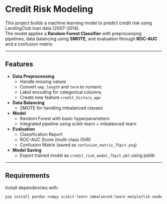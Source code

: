 # Credit Risk Modeling

This project builds a machine learning model to predict credit risk using LendingClub loan data (2007–2014).  
The model applies a **Random Forest Classifier** with preprocessing pipelines, data balancing using **SMOTE**, and evaluation through **ROC-AUC** and a confusion matrix.

---

## Features
- **Data Preprocessing**
  - Handle missing values
  - Convert `emp_length` and `term` to numeric
  - Label encoding for categorical columns
  - Create new feature `credit_history_age`
- **Data Balancing**
  - SMOTE for handling imbalanced classes
- **Model**
  - Random Forest with basic hyperparameters
  - Integrated pipeline using scikit-learn + imbalanced-learn
- **Evaluation**
  - Classification Report
  - ROC-AUC Score (multi-class OVR)
  - Confusion Matrix (saved as `confusion_matrix_75pct.png`)
- **Model Saving**
  - Export trained model as `credit_risk_model_75pct.pkl` using joblib

---

## Requirements
Install dependencies with:
```bash
pip install pandas numpy scikit-learn imbalanced-learn matplotlib seaborn joblib
